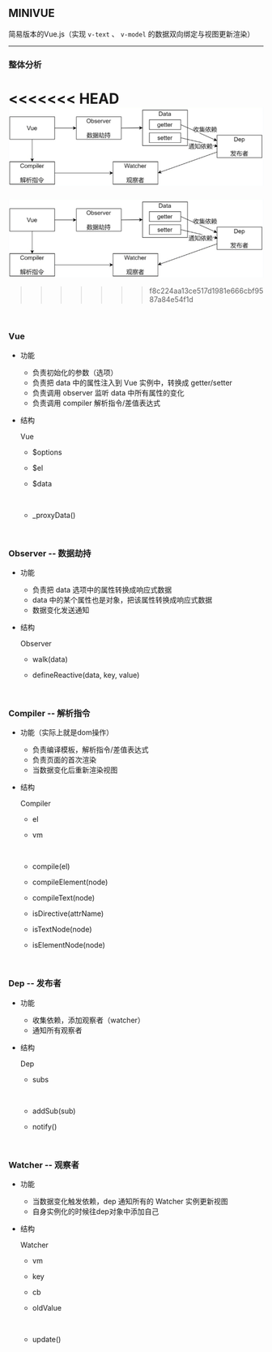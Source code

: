 ## MINIVUE

简易版本的Vue.js（实现 `v-text` 、 `v-model` 的数据双向绑定与视图更新渲染）

----

### 整体分析

<<<<<<< HEAD
![vue.png](https://github.com/nichan-13/Vue_source-learn/blob/master/MINIVUE/img/vue.png)
=======
![](./img/vue.png)
>>>>>>> f8c224aa13ce517d1981e666cbf9587a84e54f1d

​		

### Vue

- 功能
  - 负责初始化的参数（选项）
  - 负责把 data 中的属性注入到 Vue 实例中，转换成 getter/setter
  - 负责调用 observer 监听 data 中所有属性的变化
  - 负责调用 compiler 解析指令/差值表达式

- 结构

   Vue
  - $options
  - $el
  - $data
  
    ​	
    
  - _proxyData()
  
    ​		

### Observer -- 数据劫持

- 功能
  - 负责把 data 选项中的属性转换成响应式数据
  - data 中的某个属性也是对象，把该属性转换成响应式数据
  - 数据变化发送通知

- 结构

   Observer
  - walk(data)
  - defineReactive(data, key, value)
  
    ​		

### Compiler -- 解析指令

- 功能（实际上就是dom操作）
  - 负责编译模板，解析指令/差值表达式
  - 负责页面的首次渲染
  - 当数据变化后重新渲染视图

- 结构

   Compiler
  - el
  - vm
  
    ​		
    
  - compile(el)
  - compileElement(node)
  - compileText(node)
  - isDirective(attrName)
  - isTextNode(node)
  - isElementNode(node)

    ​		

### Dep -- 发布者

- 功能
  - 收集依赖，添加观察者（watcher）
  - 通知所有观察者

- 结构

   Dep
  - subs
  
    ​	
    
  - addSub(sub)
  - notify()
  
    ​	

### Watcher -- 观察者

- 功能
  - 当数据变化触发依赖，dep 通知所有的 Watcher 实例更新视图
  - 自身实例化的时候往dep对象中添加自己

- 结构

   Watcher
  - vm
  - key
  - cb
  - oldValue
  
    ​	
    
  - update()
